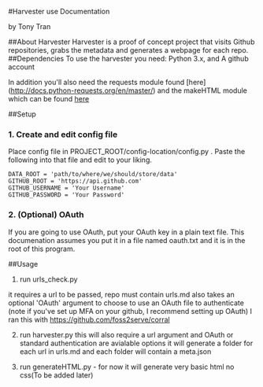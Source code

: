 #Harvester use Documentation


by Tony Tran

##About Harvester
Harvester is a proof of concept project that visits Github repositories, grabs the metadata and generates a webpage for each repo.
##Dependencies
To use the harvester you need: Python 3.x,
and A github account

In addition you'll also need the requests module found [here] (http://docs.python-requests.org/en/master/)
and the makeHTML module which can be found [here](http://www.hoboes.com/Mimsy/hacks/object-oriented-html/)

##Setup

### 1. Create and edit config file

Place config file in PROJECT_ROOT/config-location/config.py . Paste the following into that file and edit to your liking.

```
DATA_ROOT = 'path/to/where/we/should/store/data'
GITHUB_ROOT = 'https://api.github.com'
GITHUB_USERNAME = 'Your Username'
GITHUB_PASSWORD = 'Your Password'
```

### 2. (Optional) OAuth

If you are going to use OAuth, put your OAuth key in a plain text file. This documenation assumes you put it in a file named oauth.txt and it is in the root of this program.


##Usage
1. run urls_check.py

it requires a url to be passed, repo must contain urls.md
also takes an optional 'OAuth' argument to choose to use an OAuth file to authenticate
(note if you've set up MFA on your github, I recommend setting up OAuth) 
I ran this with https://github.com/foss2serve/corral


2. run harvester.py
this will also require a url argument
and OAuth or standard authentication are avialable options
it will generate a folder for each url in urls.md and each folder will contain a meta.json

3. run generateHTML.py - for now it will generate very basic html no css(To be added later)



